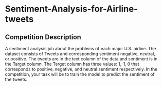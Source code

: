 # Sentiment-Analysis-for-Airline-tweets

## Competition Description
A sentiment analysis job about the problems of each major U.S. airline.
The dataset consists of Tweets and corresponding sentiment negative, neutral, or positive. The tweets are in the text column of the data and sentiment is in the Target column. The Target column has three values: 1,-1, 0 that corresponds to positive, negative, and neutral sentiment respectively. In the competition, your task will be to train the model to predict the sentiment of the tweets.
